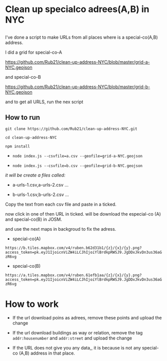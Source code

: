 # Clean up specialco adrees(A,B) in NYC

## 
I've done a script to make URLs from all places where is a special-co(A,B) address.

I did a grid for  special-co-A

https://github.com/Rub21/clean-up-address-NYC/blob/master/grid-a-NYC.geojson

and special-co-B

https://github.com/Rub21/clean-up-address-NYC/blob/master/grid-b-NYC.geojson

and to get all URLS, run the nex script

## How to run

`git clone https://github.com/Rub21/clean-up-address-NYC.git`

`cd clean-up-address-NYC`

`npm install`

- `node index.js --csvfile=a.csv --geofile=grid-a-NYC.geojson`

- `node index.js --csvfile=b.csv --geofile=grid-b-NYC.geojson`

*it will be create a files called:*

- a-urls-1.csv,a-urls-2.csv ...


- b-urls-1.csv,b-urls-2.csv ...


Copy the text from each csv file and paste in a ticked. 


now click in one of then URL in ticked.  will be download the especial-co (A) and special-co(B) in JOSM.

and use the next maps in backgroud to fix the adress.

- special-co(A)

`https://b.tiles.mapbox.com/v4/ruben.b62d31b1/{z}/{x}/{y}.png?access_token=pk.eyJ1IjoicnViZW4iLCJhIjoiYlBrdkpRWSJ9.JgDDxJkvDn3us36aGzR6vg`

- special-co(B)

`https://a.tiles.mapbox.com/v4/ruben.61efb1aa/{z}/{x}/{y}.png?access_token=pk.eyJ1IjoicnViZW4iLCJhIjoiYlBrdkpRWSJ9.JgDDxJkvDn3us36aGzR6vg`



# How to work

- If the url download poins as adrees, remove these points and upload the change

- If the url download buildings as way or relation, remove  the tag `addr:housenumber` and `addr:street` and upload the change

- If the URL does not give you any data,, it is because is not any special-co (A,B) address in that place.
